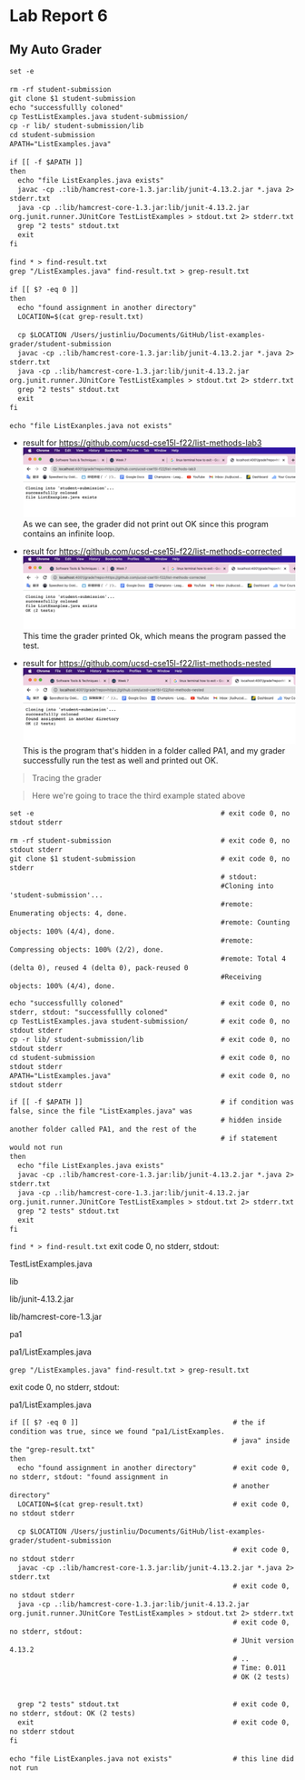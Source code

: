 # Lab Report 6
## My Auto Grader
```
set -e

rm -rf student-submission
git clone $1 student-submission
echo "successfullly coloned" 
cp TestListExamples.java student-submission/
cp -r lib/ student-submission/lib
cd student-submission
APATH="ListExamples.java"

if [[ -f $APATH ]]
then
  echo "file ListExanples.java exists"
  javac -cp .:lib/hamcrest-core-1.3.jar:lib/junit-4.13.2.jar *.java 2> stderr.txt
  java -cp .:lib/hamcrest-core-1.3.jar:lib/junit-4.13.2.jar org.junit.runner.JUnitCore TestListExamples > stdout.txt 2> stderr.txt
  grep "2 tests" stdout.txt
  exit
fi

find * > find-result.txt
grep "/ListExamples.java" find-result.txt > grep-result.txt

if [[ $? -eq 0 ]]
then 
  echo "found assignment in another directory"
  LOCATION=$(cat grep-result.txt)

  cp $LOCATION /Users/justinliu/Documents/GitHub/list-examples-grader/student-submission
  javac -cp .:lib/hamcrest-core-1.3.jar:lib/junit-4.13.2.jar *.java 2> stderr.txt
  java -cp .:lib/hamcrest-core-1.3.jar:lib/junit-4.13.2.jar org.junit.runner.JUnitCore TestListExamples > stdout.txt 2> stderr.txt
  grep "2 tests" stdout.txt
  exit
fi

echo "file ListExanples.java not exists"

```

* result for https://github.com/ucsd-cse15l-f22/list-methods-lab3
![image1](LabReport6Pic/LR6-4.png)
As we can see, the grader did not print out OK since this program contains an infinite loop.

* result for https://github.com/ucsd-cse15l-f22/list-methods-corrected
![image1](LabReport6Pic/LR6-5.png)
This time the grader printed Ok, which means the program passed the test.

* result for https://github.com/ucsd-cse15l-f22/list-methods-nested
![image1](LabReport6Pic/LR6-6.png)
This is the program that's hidden in a folder called PA1, and my grader successfully run the test as well and printed out OK.

> Tracing the grader

> Here we're going to trace the third example stated above

```
set -e                                              # exit code 0, no stdout stderr

rm -rf student-submission                           # exit code 0, no stdout stderr
git clone $1 student-submission                     # exit code 0, no stderr
                                                    # stdout:
                                                    #Cloning into 'student-submission'...
                                                    #remote: Enumerating objects: 4, done.
                                                    #remote: Counting objects: 100% (4/4), done.
                                                    #remote: Compressing objects: 100% (2/2), done.
                                                    #remote: Total 4 (delta 0), reused 4 (delta 0), pack-reused 0
                                                    #Receiving objects: 100% (4/4), done.
```


```
echo "successfullly coloned"                        # exit code 0, no stderr, stdout: "successfullly coloned" 
cp TestListExamples.java student-submission/        # exit code 0, no stdout stderr
cp -r lib/ student-submission/lib                   # exit code 0, no stdout stderr
cd student-submission                               # exit code 0, no stdout stderr
APATH="ListExamples.java"                           # exit code 0, no stdout stderr
```


```
if [[ -f $APATH ]]                                  # if condition was false, since the file "ListExamples.java" was 
                                                    # hidden inside another folder called PA1, and the rest of the 
                                                    # if statement would not run
then
  echo "file ListExanples.java exists"
  javac -cp .:lib/hamcrest-core-1.3.jar:lib/junit-4.13.2.jar *.java 2> stderr.txt
  java -cp .:lib/hamcrest-core-1.3.jar:lib/junit-4.13.2.jar org.junit.runner.JUnitCore TestListExamples > stdout.txt 2> stderr.txt
  grep "2 tests" stdout.txt
  exit
fi
```
`find * > find-result.txt`
exit code 0, no stderr, stdout: 

TestListExamples.java

lib

lib/junit-4.13.2.jar

lib/hamcrest-core-1.3.jar

pa1

pa1/ListExamples.java


`grep "/ListExamples.java" find-result.txt > grep-result.txt`

exit code 0, no stderr, stdout: 

pa1/ListExamples.java

```
if [[ $? -eq 0 ]]                                      # the if condition was true, since we found "pa1/ListExamples.
                                                       # java" inside the "grep-result.txt"
then 
  echo "found assignment in another directory"         # exit code 0, no stderr, stdout: "found assignment in 
                                                       # another directory" 
  LOCATION=$(cat grep-result.txt)                      # exit code 0, no stdout stderr

  cp $LOCATION /Users/justinliu/Documents/GitHub/list-examples-grader/student-submission
                                                       # exit code 0, no stdout stderr
  javac -cp .:lib/hamcrest-core-1.3.jar:lib/junit-4.13.2.jar *.java 2> stderr.txt
                                                       # exit code 0, no stdout stderr
  java -cp .:lib/hamcrest-core-1.3.jar:lib/junit-4.13.2.jar org.junit.runner.JUnitCore TestListExamples > stdout.txt 2> stderr.txt
                                                       # exit code 0, no stderr, stdout: 
                                                       # JUnit version 4.13.2
                                                       # ..
                                                       # Time: 0.011
                                                       # OK (2 tests)


  grep "2 tests" stdout.txt                            # exit code 0, no stderr, stdout: OK (2 tests)
  exit                                                 # exit code 0, no stderr stdout
fi

echo "file ListExanples.java not exists"               # this line did not run

```